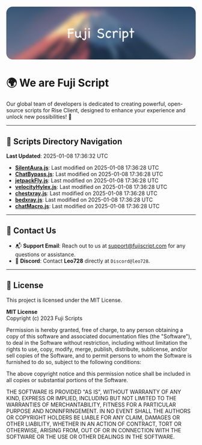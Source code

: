![Banner](.github/b.webp)

# 🌍 **We are Fuji Script**

Our global team of developers is dedicated to creating powerful, open-source scripts for Rise Client, designed to enhance your experience and unlock new possibilities! 🌟

---
<!-- SCRIPTS_NAVIGATION_START -->
## 📂 **Scripts Directory Navigation**

**Last Updated**: 2025-01-08 17:36:32 UTC

- **[SilentAura.js](scripts/SilentAura.js)**: Last modified on 2025-01-08 17:36:28 UTC
- **[ChatBypass.js](scripts/ChatBypass.js)**: Last modified on 2025-01-08 17:36:28 UTC
- **[jetpackFly.js](scripts/jetpackFly.js)**: Last modified on 2025-01-08 17:36:28 UTC
- **[velocityHylex.js](scripts/velocityHylex.js)**: Last modified on 2025-01-08 17:36:28 UTC
- **[chestxray.js](scripts/chestxray.js)**: Last modified on 2025-01-08 17:36:28 UTC
- **[bedxray.js](scripts/bedxray.js)**: Last modified on 2025-01-08 17:36:28 UTC
- **[chatMacro.js](scripts/chatMacro.js)**: Last modified on 2025-01-08 17:36:28 UTC

<!-- SCRIPTS_NAVIGATION_END -->

---

## 💬 **Contact Us**  
- 📬 **Support Email**: Reach out to us at [support@fujiscript.com](mailto:support@fujiscript.com) for any questions or assistance.  
- 💬 **Discord**: Contact **Leo728** directly at `Discord@leo728`.

---

## 📜 **License**

This project is licensed under the MIT License.  

**MIT License**  
Copyright (c) 2023 Fuji Scripts  

Permission is hereby granted, free of charge, to any person obtaining a copy of this software and associated documentation files (the "Software"), to deal in the Software without restriction, including without limitation the rights to use, copy, modify, merge, publish, distribute, sublicense, and/or sell copies of the Software, and to permit persons to whom the Software is furnished to do so, subject to the following conditions:  

The above copyright notice and this permission notice shall be included in all copies or substantial portions of the Software.  

THE SOFTWARE IS PROVIDED "AS IS", WITHOUT WARRANTY OF ANY KIND, EXPRESS OR IMPLIED, INCLUDING BUT NOT LIMITED TO THE WARRANTIES OF MERCHANTABILITY, FITNESS FOR A PARTICULAR PURPOSE AND NONINFRINGEMENT. IN NO EVENT SHALL THE AUTHORS OR COPYRIGHT HOLDERS BE LIABLE FOR ANY CLAIM, DAMAGES OR OTHER LIABILITY, WHETHER IN AN ACTION OF CONTRACT, TORT OR OTHERWISE, ARISING FROM, OUT OF OR IN CONNECTION WITH THE SOFTWARE OR THE USE OR OTHER DEALINGS IN THE SOFTWARE.  
